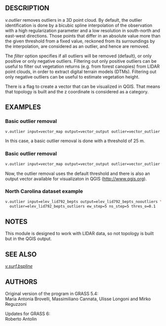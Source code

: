 ## DESCRIPTION

*v.outlier* removes outliers in a 3D point cloud. By default, the
outlier identification is done by a bicubic spline interpolation of the
observation with a high regularization parameter and a low resolution in
south-north and east-west directions. Those points that differ in an
absolute value more than the given threshold from a fixed value,
reckoned from its surroundings by the interpolation, are considered as
an outlier, and hence are removed.

The *filter* option specifies if all outliers will be removed (default),
or only positive or only negative outliers. Filtering out only positive
outliers can be useful to filter out vegetation returns (e.g. from
forest canopies) from LIDAR point clouds, in order to extract digital
terrain models (DTMs). Filtering out only negative outliers can be
useful to estimate vegetation height.

There is a flag to create a vector that can be visualized in QGIS. That
means that topology is built and the z coordinate is considered as a
category.

## EXAMPLES

### Basic outlier removal

```sh
v.outlier input=vector_map output=vector_output outlier=vector_outlier thres_O=25
```

In this case, a basic outlier removal is done with a threshold of 25 m.

### Basic outlier removal

```sh
v.outlier input=vector_map output=vector_output outlier=vector_outlier qgis=vector_qgis
```

Now, the outlier removal uses the default threshold and there is also an
output vector available for visualizaton in QGIS
(<http://www.qgis.org>).

### North Carolina dataset example

```sh
v.outlier input=elev_lid792_bepts output=elev_lid792_bepts_nooutliers \
  outlier=elev_lid792_bepts_outliers ew_step=5 ns_step=5 thres_o=0.1
```

## NOTES

This module is designed to work with LIDAR data, so not topology is
built but in the QGIS output.

## SEE ALSO

*[v.surf.bspline](v.surf.bspline.md)*

## AUTHORS

Original version of the program in GRASS 5.4:  
Maria Antonia Brovelli, Massimiliano Cannata, Ulisse Longoni and Mirko
Reguzzoni  
  
Updates for GRASS 6:  
Roberto Antolin
